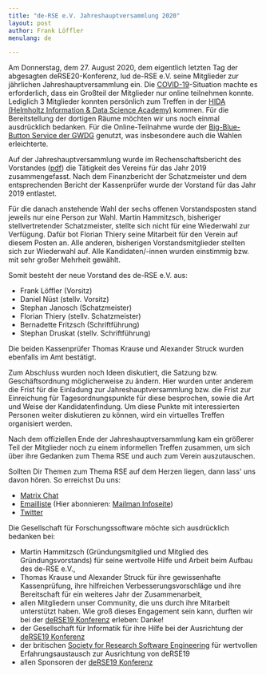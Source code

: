 ```yaml
---
title: "de-RSE e.V. Jahreshauptversammlung 2020"
layout: post
author: Frank Löffler
menulang: de

---
```


Am Donnerstag, dem 27. August 2020, dem eigentlich letzten Tag der abgesagten deRSE20-Konferenz, lud de-RSE e.V. seine Mitglieder zur jährlichen Jahreshauptversammlung ein.
Die [COVID-19](https://de.wikipedia.org/wiki/COVID-19)-Situation machte es erforderlich, dass ein Großteil der Mitglieder nur online teilnehmen konnte.
Lediglich 3 Mitglieder konnten persönlich zum Treffen in der [HIDA (Helmholtz Information & Data Science Academy)](https://www.helmholtz-hida.de/ueber-hida/) kommen.
Für die Bereitstellung der dortigen Räume möchten wir uns noch einmal ausdrücklich bedanken.
Für die Online-Teilnahme wurde der [Big-Blue-Button Service der GWDG](https://meet.gwdg.de/b) genutzt, was insbesondere auch die Wahlen erleichterte.

Auf der Jahreshauptversammlung wurde im Rechenschaftsbericht des Vorstandes ([pdf](https://github.com/DE-RSE/berichte/raw/master/Jahresberichte/2019/Rechenschaftsbericht_2019_publiziert.pdf)) die Tätigkeit des Vereins für das Jahr 2019 zusammengefasst.
Nach dem Finanzbericht der Schatzmeister und dem entsprechenden Bericht der Kassenprüfer wurde der Vorstand für das Jahr 2019 entlastet.

Für die danach anstehende Wahl der sechs offenen Vorstandsposten stand jeweils nur eine Person zur Wahl.
Martin Hammitzsch, bisheriger stellvertretender Schatzmeister, stellte sich nicht für eine Wiederwahl zur Verfügung.
Dafür bot Florian Thiery seine Mitarbeit für den Verein auf diesem Posten an.
Alle anderen, bisherigen Vorstandsmitglieder stellten sich zur Wiederwahl auf.
Alle Kandidaten/-innen wurden einstimmig bzw. mit sehr großer Mehrheit gewählt.

Somit besteht der neue Vorstand des de-RSE e.V. aus:

-   Frank Löffler (Vorsitz)
-   Daniel Nüst (stellv. Vorsitz)
-   Stephan Janosch (Schatzmeister)
-   Florian Thiery (stellv. Schatzmeister)
-   Bernadette Fritzsch (Schriftführung)
-   Stephan Druskat (stellv. Schriftführung)

Die beiden Kassenprüfer Thomas Krause und Alexander Struck wurden ebenfalls im Amt bestätigt.

Zum Abschluss wurden noch Ideen diskutiert, die Satzung bzw. Geschäftsordnung möglicherweise zu ändern.
Hier wurden unter anderem die Frist für die Einladung zur Jahreshauptversammlung bzw. die Frist zur Einreichung für Tagesordnungspunkte für diese besprochen, sowie die Art und Weise der Kandidatenfindung.
Um diese Punkte mit interessierten Personen weiter diskutieren zu können, wird ein virtuelles Treffen organisiert werden.

Nach dem offiziellen Ende der Jahreshauptversammlung kam ein größerer Teil der Mitglieder noch zu einem informellen Treffen zusammen, um sich über ihre Gedanken zum Thema RSE und auch zum Verein auszutauschen.

Sollten Dir Themen zum Thema RSE auf dem Herzen liegen, dann lass' uns davon hören.
So erreichst Du uns:

- [Matrix Chat](https://www.de-rse.org/de/matrix.html)
- [Emailliste](mailto:liste@de-RSE.org) (Hier abonnieren: [Mailman Infoseite](https://ml-cgn04.ispgateway.de/mailman/listinfo/liste_de-rse.org))
- [Twitter](https://twitter.com/rse_de)

Die Gesellschaft für Forschungssoftware möchte sich ausdrücklich bedanken bei:

- Martin Hammitzsch (Gründungsmitglied und Mitglied des Gründungsvorstands) für seine wertvolle Hilfe und Arbeit beim Aufbau des de-RSE e.V.,
- Thomas Krause und Alexander Struck für ihre gewissenhafte Kassenprüfung, ihre hilfreichen Verbesserungsvorschläge und ihre Bereitschaft für ein weiteres Jahr der Zusammenarbeit,
- allen Mitgliedern unser Community, die uns durch ihre Mitarbeit unterstützt haben. Wie groß dieses Engagement sein kann, durften wir bei der [deRSE19 Konferenz](https://de-rse.org/de/conf2019/) erleben: Danke!
- der Gesellschaft für Informatik für ihre Hilfe bei der Ausrichtung der [deRSE19 Konferenz](https://de-rse.org/de/conf2019/)
- der britischen [Society for Research Software Engineering](https://society-rse.org/) für wertvollen Erfahrungsaustausch zur Ausrichtung von deRSE19
- allen Sponsoren der [deRSE19 Konferenz](https://de-rse.org/de/conf2019/)

